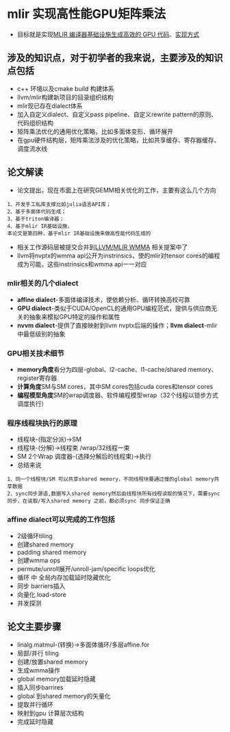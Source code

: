# mlir 实现高性能GPU矩阵乘法
- 目标就是实现[MLIR 编译器基础设施生成高效的 GPU 代码](https://arxiv.org/pdf/2108.13191)、[实现方式](https://arxiv.org/pdf/2003.00532)

## 涉及的知识点，对于初学者的我来说，主要涉及的知识点包括
- c++ 环境以及cmake build 构建体系
- llvm/mlir构建新项目的目录组织结构
- mlir现已存在dialect体系
- 加入自定义dialect、自定义pass pipeline、自定义rewrite pattern的原则、代码组织结构
- 矩阵乘法优化的通用优化策略，比如多面体变形、循环展开
- 在gpu硬件结构层，矩阵乘法涉及的优化策略，比如共享缓存、寄存器缓存、调度流水线

## 论文解读
- 论文提出，现在市面上在研究GEMM相关优化的工作，主要有这么几个方向
```
1、开发手工私库支撑比如julia语言API库；
2、基于多面体代码生成；
3、基于triton编译器；
4、基于mlir IR基础设施，
本论文是第四种，基于mlir IR基础设施来做高性能代码生成的
```
- 相关工作源码层被提交合并到[LLVM/MLIR WMMA](https://github.com/llvm/llvm-project/commits/main/mlir/lib/Conversion/GPUToNVVM/WmmaOpsToNvvm.cpp) 相关提案中了
- llvm将nvptx的wmma api公开为instrinsics，使的mlir对tensor cores的编程成为可能，这些instrinsics和wmma api一一对应
### mlir相关的几个dialect
- **affine dialect**-多面体编译技术，使依赖分析、循环转换高校可靠
- **GPU dialect**-类似于CUDA/OpenCL的通用GPU编程范式，提供与供应商无关的抽象来模拟GPU特定的操作和属性
- **nvvm dialect**-提供了直接映射到llvm nvptx后端的操作；**llvm dialect**-mlir中最低级别的抽象
### GPU相关技术细节 
- **memory角度**看分为四层-global、l2-cache、l1-cache/shared memory、register寄存器
- **计算角度**SM与SM cores，其中SM cores包括cuda cores和tensor cores
- **编程模型角度**SM的wrap调度器、软件编程模型wrap（32个线程以锁步方式调度执行）
### 程序线程块执行的原理
- 线程块-(指定分派)->SM
- 线程块-(分解)->线程束 /wrap/32线程一束
- SM 2个Wrap 调度器-(选择分解后的线程束)->执行
- 总结来说
```
1、同一个线程块/SM 可以共享shared memory，不同线程块要通过慢的global memory共享数据
2、sync同步源语,数据写入shared memory然后由线程块所有线程读取的情况下，需要sync 同步，在读取/写入shared memory 之前，都必须sync 同步保证正确
```
### affine dialect可以完成的工作包括
- 2级循环tiling
- 创建shared memory
- padding shared memory
- 创建wmma ops
- permute/unroll展开/unroll-jam/specific loops优化
- 循环 中 全局内存加载延时隐藏优化
- 同步 barriers插入
- 向量化 load-store
- 并发探测
## 论文主要步骤
- linalg.matmul-(转换)->多面体循环/多层affine.for
- 局部/并行 tiling
- 创建/放置shared memory
- 生成wmma操作
- global memory加载延时隐藏
- 插入同步barrires
- global 到shared memory的矢量化
- 提取并行循环
- 映射到gpu 计算层次结构
- 完成延时隐藏
